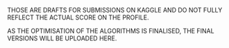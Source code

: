THOSE ARE DRAFTS FOR SUBMISSIONS ON KAGGLE AND DO NOT FULLY REFLECT THE ACTUAL SCORE ON THE PROFILE.

AS THE OPTIMISATION OF THE ALGORITHMS IS FINALISED, THE FINAL VERSIONS WILL BE UPLOADED HERE.
